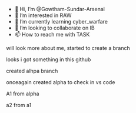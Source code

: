 - 👋 Hi, I’m @Gowtham-Sundar-Arsenal
- 👀 I’m interested in RAW
- 🌱 I’m currently learning cyber_warfare
- 💞️ I’m looking to collaborate on IB
- 📫 How to reach me with TASK

<!---
Gowtham-Sundar-Arsenal/Gowtham-Sundar-Arsenal is a ✨ special ✨ repository because its `README.md` (this file) appears on your GitHub profile.
You can click the Preview link to take a look at your changes.
--->

will look more about me, started to create a branch

looks i got something in this github

created alhpa branch

onceagain created alpha to check in vs code

A1 from alpha

a2 from a1